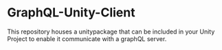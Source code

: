 # GraphQL-Unity-Client
This repository houses a unitypackage that can be included in your Unity Project to enable it communicate with a graphQL server.
